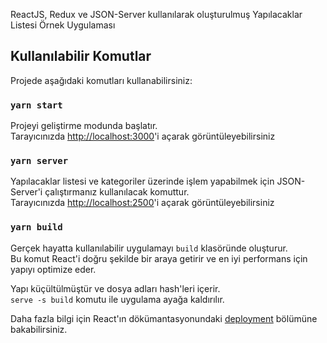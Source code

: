ReactJS, Redux ve JSON-Server kullanılarak oluşturulmuş Yapılacaklar Listesi Örnek Uygulaması

## Kullanılabilir Komutlar

Projede aşağıdaki komutları kullanabilirsiniz:

### `yarn start`
Projeyi geliştirme modunda başlatır.<br />
Tarayıcınızda [http://localhost:3000](http://localhost:3000)'i açarak görüntüleyebilirsiniz

### `yarn server`
Yapılacaklar listesi ve kategoriler üzerinde işlem yapabilmek için JSON-Server'i çalıştırmanız kullanılacak komuttur. <br />
Tarayıcınızda [http://localhost:2500](http://localhost:2500)'i açarak görüntüleyebilirsiniz

### `yarn build`
Gerçek hayatta kullanılabilir uygulamayı `build` klasöründe oluşturur. <br />
Bu komut React'i doğru şekilde bir araya getirir ve en iyi performans için yapıyı optimize eder.

Yapı küçültülmüştür ve dosya adları hash'leri içerir. <br />
`serve -s build` komutu ile uygulama ayağa kaldırılır.

Daha fazla bilgi için React'ın dökümantasyonundaki [deployment](https://create-react-app.dev/docs/deployment/) bölümüne bakabilirsiniz.


